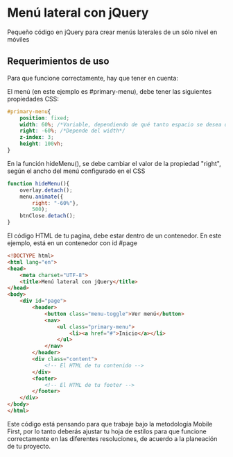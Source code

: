 # Menú lateral con jQuery
Pequeño código en jQuery para crear menús laterales de un sólo nivel en móviles

## Requerimientos de uso
Para que funcione correctamente, hay que tener en cuenta:

El menú (en este ejemplo es #primary-menu), debe tener las siguientes propiedades CSS: 
```css
#primary-menu{
	position: fixed;
	width: 60%; /*Variable, dependiendo de qué tanto espacio se desea que ocupe el menú en la pantalla*/
	right: -60%; /*Depende del width*/
	z-index: 3;
	height: 100vh;
}
```

En la función hideMenu(), se debe cambiar el valor de la propiedad "right", según el ancho del menú configurado en el CSS
```javascript
function hideMenu(){
	overlay.detach();
	menu.animate({
		right: "-60%"},
		500);
	btnClose.detach();
}
```

El código HTML de tu pagína, debe estar dentro de un contenedor. En este ejemplo, está en un contenedor con id #page
```html
<!DOCTYPE html>
<html lang="en">
<head>
	<meta charset="UTF-8">
	<title>Menú lateral con jQuery</title>
</head>
<body>
	<div id="page">
		<header>
			<button class="menu-toggle">Ver menú</button>
			<nav>
				<ul class="primary-menu">
					<li><a href="#">Inicio</a></li>
				</ul>
			</nav>
		</header>
		<div class="content">
			<!-- El HTML de tu contenido -->
		</div>
		<footer>
			<!-- El HTML de tu footer -->
		</footer>
	</div>
</body>
</html>
```

Este código está pensando para que trabaje bajo la metodología Mobile First, por lo tanto deberás ajustar tu hoja de estilos para que funcione correctamente en las diferentes resoluciones, de acuerdo a la planeación de tu proyecto. 
